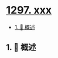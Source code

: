 # [1297. xxx](https://github.com/Tdahuyou/TNotes.leetcode/tree/main/notes/1297.%20xxx)

<!-- region:toc -->

- [1. 📝 概述](#1--概述)

<!-- endregion:toc -->

## 1. 📝 概述
